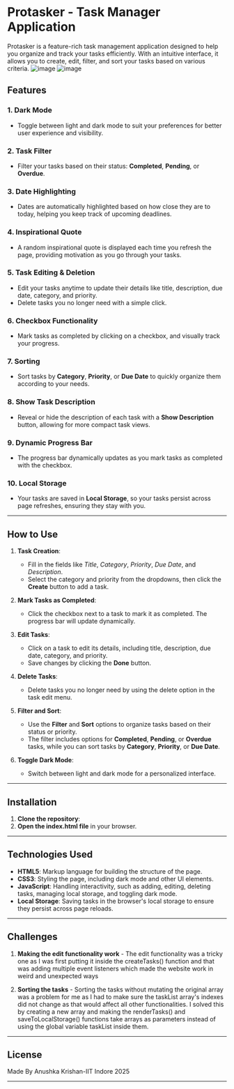 # Protasker - Task Manager Application

Protasker is a feature-rich task management application designed to help you organize and track your tasks efficiently. With an intuitive interface, it allows you to create, edit, filter, and sort your tasks based on various criteria. 
![image](https://github.com/user-attachments/assets/6e68c68e-8bf5-4ac8-b94e-affb9aab094b)
![image](https://github.com/user-attachments/assets/1d7222e5-f55f-48aa-afb6-031520f01485)



## Features

### 1. **Dark Mode**
   - Toggle between light and dark mode to suit your preferences for better user experience and visibility.

### 2. **Task Filter**
   - Filter your tasks based on their status: **Completed**, **Pending**, or **Overdue**.

### 3. **Date Highlighting**
   - Dates are automatically highlighted based on how close they are to today, helping you keep track of upcoming deadlines.

### 4. **Inspirational Quote**
   - A random inspirational quote is displayed each time you refresh the page, providing motivation as you go through your tasks.

### 5. **Task Editing & Deletion**
   - Edit your tasks anytime to update their details like title, description, due date, category, and priority.
   - Delete tasks you no longer need with a simple click.

### 6. **Checkbox Functionality**
   - Mark tasks as completed by clicking on a checkbox, and visually track your progress.

### 7. **Sorting**
   - Sort tasks by **Category**, **Priority**, or **Due Date** to quickly organize them according to your needs.

### 8. **Show Task Description**
   - Reveal or hide the description of each task with a **Show Description** button, allowing for more compact task views.

### 9. **Dynamic Progress Bar**
   - The progress bar dynamically updates as you mark tasks as completed with the checkbox.

### 10. **Local Storage**
   - Your tasks are saved in **Local Storage**, so your tasks persist across page refreshes, ensuring they stay with you.

---

## How to Use

1. **Task Creation**: 
   - Fill in the fields like *Title*, *Category*, *Priority*, *Due Date*, and *Description*.
   - Select the category and priority from the dropdowns, then click the **Create** button to add a task.

2. **Mark Tasks as Completed**:
   - Click the checkbox next to a task to mark it as completed. The progress bar will update dynamically.

3. **Edit Tasks**:
   - Click on a task to edit its details, including title, description, due date, category, and priority.
   - Save changes by clicking the **Done** button.

4. **Delete Tasks**:
   - Delete tasks you no longer need by using the delete option in the task edit menu.

5. **Filter and Sort**:
   - Use the **Filter** and **Sort** options to organize tasks based on their status or priority.
   - The filter includes options for **Completed**, **Pending**, or **Overdue** tasks, while you can sort tasks by **Category**, **Priority**, or **Due Date**.

6. **Toggle Dark Mode**:
   - Switch between light and dark mode for a personalized interface.

---

## Installation

1. **Clone the repository**:
2. **Open the index.html file** in your browser.

---

## Technologies Used

- **HTML5**: Markup language for building the structure of the page.
- **CSS3**: Styling the page, including dark mode and other UI elements.
- **JavaScript**: Handling interactivity, such as adding, editing, deleting tasks, managing local storage, and toggling dark mode.
- **Local Storage**: Saving tasks in the browser's local storage to ensure they persist across page reloads.

---

## Challenges

1. **Making the edit functionality work** - The edit functionality was a tricky one as I was first putting it inside the createTasks() function and that was adding multiple event listeners which made the website work in weird and unexpected ways

2. **Sorting the tasks** - Sorting the tasks without mutating the original array was a problem for me as I had to make sure the taskList array's indexes did not change as that would affect all other functionalities. I solved this by creating a new array and making the renderTasks() and saveToLocalStorage() functions take arrays as parameters instead of using the global variable taskList inside them.

---

## License

Made By Anushka Krishan-IIT Indore 2025

---
